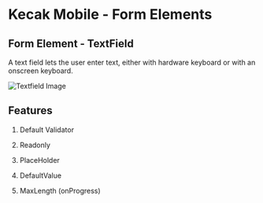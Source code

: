 # Kecak Mobile - Form Elements #

## Form Element - TextField ##
A text field lets the user enter text, either with hardware keyboard or with an onscreen keyboard.

<img src="https://raw.githubusercontent.com/kinnara-digital-studio/kecak-workflow/master/docs/assets/mobile-form-elemnts/textfield/texfield.png" alt="Textfield Image" />

## Features

1. Default Validator
    
2. Readonly

3. PlaceHolder

4. DefaultValue

5. MaxLength (onProgress)
